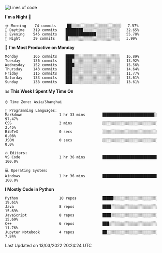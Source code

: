 <!--START_SECTION:waka-->
![Lines of code](https://img.shields.io/badge/From%20Hello%20World%20I%27ve%20Written-12%20Million%20lines%20of%20code-blue)

**I'm a Night 🦉** 

```text
🌞 Morning    74 commits     ██░░░░░░░░░░░░░░░░░░░░░░░   7.57% 
🌆 Daytime    319 commits    ████████░░░░░░░░░░░░░░░░░   32.65% 
🌃 Evening    545 commits    ██████████████░░░░░░░░░░░   55.78% 
🌙 Night      39 commits     █░░░░░░░░░░░░░░░░░░░░░░░░   3.99%

```
📅 **I'm Most Productive on Monday** 

```text
Monday       165 commits    ████░░░░░░░░░░░░░░░░░░░░░   16.89% 
Tuesday      136 commits    ███░░░░░░░░░░░░░░░░░░░░░░   13.92% 
Wednesday    152 commits    ████░░░░░░░░░░░░░░░░░░░░░   15.56% 
Thursday     143 commits    ███░░░░░░░░░░░░░░░░░░░░░░   14.64% 
Friday       115 commits    ███░░░░░░░░░░░░░░░░░░░░░░   11.77% 
Saturday     133 commits    ███░░░░░░░░░░░░░░░░░░░░░░   13.61% 
Sunday       133 commits    ███░░░░░░░░░░░░░░░░░░░░░░   13.61%

```


📊 **This Week I Spent My Time On** 

```text
⌚︎ Time Zone: Asia/Shanghai

💬 Programming Languages: 
Markdown                 1 hr 33 mins        ████████████████████████░   97.47% 
CSS                      2 mins              ░░░░░░░░░░░░░░░░░░░░░░░░░   2.45% 
BibTeX                   0 secs              ░░░░░░░░░░░░░░░░░░░░░░░░░   0.08% 
JSON                     0 secs              ░░░░░░░░░░░░░░░░░░░░░░░░░   0.0%

🔥 Editors: 
VS Code                  1 hr 36 mins        █████████████████████████   100.0%

💻 Operating System: 
Windows                  1 hr 36 mins        █████████████████████████   100.0%

```

**I Mostly Code in Python** 

```text
Python                   10 repos            █████░░░░░░░░░░░░░░░░░░░░   19.61% 
Java                     8 repos             ████░░░░░░░░░░░░░░░░░░░░░   15.69% 
JavaScript               8 repos             ████░░░░░░░░░░░░░░░░░░░░░   15.69% 
C++                      6 repos             ███░░░░░░░░░░░░░░░░░░░░░░   11.76% 
Jupyter Notebook         4 repos             ██░░░░░░░░░░░░░░░░░░░░░░░   7.84%

```



 Last Updated on 13/03/2022 20:24:24 UTC
<!--END_SECTION:waka-->　　
